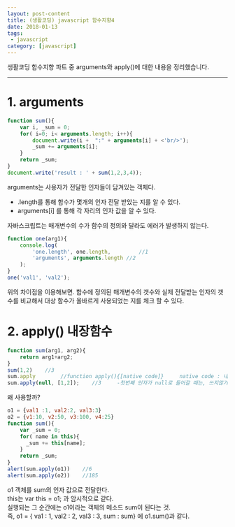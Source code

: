```yaml
---
layout: post-content
title: (생활코딩) javascript 함수지향4
date: 2018-01-13
tags:
 - javascript
category: [javascript]
---
```


생활코딩 함수지향 파트 중 arguments와 apply()에 대한 내용을 정리했습니다.

---

# 1. arguments 
```javascript
function sum(){ 
    var i, _sum = 0; 
    for( i=0; i< arguments.length; i++){ 
        document.write(i +  ":" + arguments[i] + <'br/>'); 
        _sum += arguments[i];  
    } 
    return _sum; 
} 
document.write('result : ' + sum(1,2,3,4)); 
```
arguments는 사용자가 전달한 인자들이 담겨있는 객체다.    
- .length를 통해 함수가 몇개의 인자 전달 받았는 지를 알 수 있다.
- arguments[i] 를 통해 각 자리의 인자 값을 알 수 있다.


자바스크립트는 매개변수의 수가 함수의 정의와 달라도 에러가 발생하지 않는다.
```javascript
function one(arg1){ 
    console.log( 
        'one.length', one.length,         //1 
        'arguments', arguments.length //2 
    ); 
}  
one('val1', 'val2');
```
위의 차이점을 이용해보면. 함수에 정의된 매개변수의 갯수와 실제 전달받는 인자의 갯수를 비교해서 대상 함수가 올바르게 사용되었는 지를 체크 할 수 있다.


# 2. apply() 내장함수
```javascript
function sum(arg1, arg2){ 
    return arg1+arg2; 
} 
sum(1,2)    //3 
sum.apply        //function apply(){[native code]}     native code : 내장함수란 뜻 
sum.apply(null, [1,2]);    //3     -첫번째 인자가 null로 들어갈 때는, 쓰지않기.
```
왜 사용할까?
```javascript
o1 = {val1 :1, val2:2, val3:3} 
o2 = {v1:10, v2:50, v3:100, v4:25} 
function sum(){ 
    var _sum = 0; 
    for( name in this){ 
      _sum += this[name]; 
    } 
    return _sum; 
} 
alert(sum.apply(o1))    //6 
alert(sum.apply(o2))    //185
```
o1 객체를 sum의 인자 값으로 전달한다.    
this는 var this = o1; 과 암시적으로 같다.    
실행되는 그 순간에는 o1이라는 객체의 메소드 sum이 된다는 것.    
즉, o1 = { va1 : 1, val2 : 2, val3 : 3, sum : sum} 에 o1.sum()과 같다.